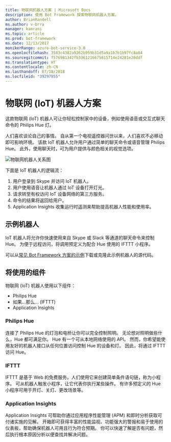 ```yaml
---
title: 物联网机器人方案 | Microsoft Docs
description: 使用 Bot Framework 探索物联网机器人方案。
author: BrianRandell
ms.author: v-brra
manager: kamrani
ms.topic: article
ms.prod: bot-framework
ms.date: 12/13/2017
monikerRange: azure-bot-service-3.0
ms.openlocfilehash: 3583c4382a9262b959b31d5a9a1b7b1b97fc8a04
ms.sourcegitcommit: f576981342fb3361216675815714e24281e20ddf
ms.translationtype: HT
ms.contentlocale: zh-CN
ms.lasthandoff: 07/18/2018
ms.locfileid: "39297855"
---
```

# <a name="internet-of-things-iot-bot-scenario"></a>物联网 (IoT) 机器人方案
这款物联网 (IoT) 机器人可让你轻松控制家中的设备，例如使用语音或交互式聊天命令的 Philips Hue 灯。

人们喜欢谈论自己的事情。 自从第一个电视遥控器问世以来，人们喜欢不必移动即可影响环境。 该款 IoT 机器人允许用户通过简单的聊天命令或语音管理 Philips Hue。 此外，使用聊天时，可为用户提供与颜色相关的视觉选项。

![物联网机器人关系图](~/media/scenarios/bot-service-scenario-iot-bot.png)

下面是 IoT 机器人的逻辑流：

1. 用户登录到 Skype 并访问 IoT 机器人。
2. 用户使用语音让机器人通过 IoT 设备打开灯光。
3. 请求转至有权访问 IoT 设备网络的第三方服务。
4. 命令的结果将返回给用户。
5. Application Insights 收集运行时遥测来帮助提高机器人性能和使用率。

## <a name="sample-bot"></a>示例机器人
IoT 机器人将允许你快速使用来自 Skype 或 Slack 等通道的聊天命令来控制 Hue。 为便于远程访问，将调用预定义为配合 Hue 使用的 IFTTT 小程序。

可以从[常见 Bot Framework 方案的示例](https://aka.ms/bot/scenarios)下载或克隆此示例机器人的源代码。

## <a name="components-youll-use"></a>将使用的组件
物联网 (IoT) 机器人使用以下组件：
-   Philips Hue
-   如果…那么… (IFTTT)
-   Application Insights

### <a name="philips-hue"></a>Philips Hue
连接了 Philips Hue 的灯泡和电桥让你可以完全控制照明。 无论想对照明做些什么，Hue 都可满足你。 Hue 有一个可从本地网络使用的 API。 然而，你希望能使用友好的机器人接口从任何位置访问控制 Hue 的设备和灯。 因此，将通过 IFTTT 访问 Hue。

### <a name="ifttt"></a>IFTTT
IFTTT 是基于 Web 的免费服务，人们使用它来创建简单条件语句链，称为小程序。 可从机器人触发小程序，让它代表你执行某些操作。 有许多预定义的 Hue 小程序可用于开灯、关灯、更改场景等。

### <a name="application-insights"></a>Application Insights
Application Insights 可帮助你通过应用程序性能管理 (APM) 和即时分析获取可付诸实施的见解。 开箱即可获得丰富的性能监视、功能强大的警报和易于使用的仪表板，帮助确保机器人可用且行为符合预期。 你可以快速了解是否有问题，然后执行根本原因分析以便查找并解决问题。
